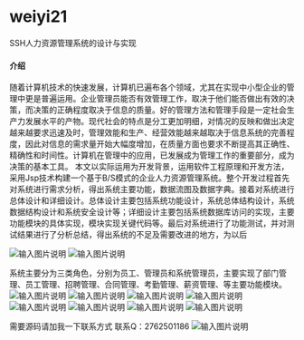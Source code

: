 # weiyi21
SSH人力资源管理系统的设计与实现
#### 介绍
随着计算机技术的快速发展，计算机已遍布各个领域，尤其在实现中小型企业的管理中更是普遍运用。企业管理员能否有效管理工作，取决于他们能否做出有效的决策，而决策的正确程度取决于信息的质量。好的管理方法和管理手段是一定社会生产力发展水平的产物。现代社会的特点是分工更加明细，对情况的反映和做出决定越来越要求迅速及时，管理效能和生产、经营效能越来越取决于信息系统的完善程度，因此对信息的需求量开始大幅度增加，在质量方面也要求不断提高其正确性、精确性和时间性。计算机在管理中的应用，已发展成为管理工作的重要部分，成为决策的基本工具。
本文以实际运用为开发背景，运用软件工程原理和开发方法，采用Jsp技术构建一个基于B/S模式的企业人力资源管理系统。整个开发过程首先对系统进行需求分析，得出系统主要功能，数据流图及数据字典。接着对系统进行总体设计和详细设计。总体设计主要包括系统功能设计，系统总体结构设计，系统数据结构设计和系统安全设计等；详细设计主要包括系统数据库访问的实现，主要功能模块的具体实现，模块实现关键代码等。最后对系统进行了功能测试，并对测试结果进行了分析总结，得出系统的不足及需要改进的地方，为以后

![输入图片说明](https://images.gitee.com/uploads/images/2020/1126/232044_9e275fac_4865385.png "屏幕截图.png")
![输入图片说明](https://images.gitee.com/uploads/images/2020/1126/232101_fef6265b_4865385.png "屏幕截图.png")

系统主要分为三类角色，分别为员工、管理员和系统管理员，主要实现了部门管理、员工管理、招聘管理、合同管理、考勤管理、薪资管理、等主要功能模块。
![输入图片说明](https://images.gitee.com/uploads/images/2020/1126/232306_b13a81c5_4865385.png "屏幕截图.png")
![输入图片说明](https://images.gitee.com/uploads/images/2020/1126/232314_dfc79270_4865385.png "屏幕截图.png")
![输入图片说明](https://images.gitee.com/uploads/images/2020/1126/232320_25d951a2_4865385.png "屏幕截图.png")
![输入图片说明](https://images.gitee.com/uploads/images/2020/1126/232326_6a1591a0_4865385.png "屏幕截图.png")
![输入图片说明](https://images.gitee.com/uploads/images/2020/1126/232331_b04359f5_4865385.png "屏幕截图.png")
![输入图片说明](https://images.gitee.com/uploads/images/2020/1126/232337_f8fd930f_4865385.png "屏幕截图.png")
![输入图片说明](https://images.gitee.com/uploads/images/2020/1126/232343_64e103a1_4865385.png "屏幕截图.png")
![输入图片说明](https://images.gitee.com/uploads/images/2020/1126/232348_89e9411a_4865385.png "屏幕截图.png")

需要源码请加我一下联系方式
联系Q：2762501186
![输入图片说明](https://images.gitee.com/uploads/images/2020/1119/003728_cd598bb9_4865385.jpeg "微信.jpg")
